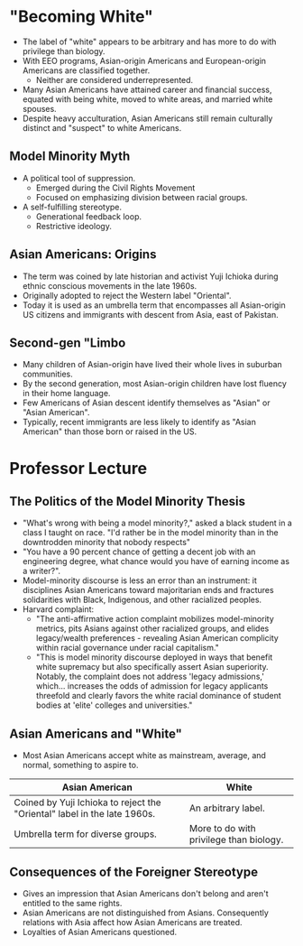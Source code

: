 # "Becoming White"
- The label of "white" appears to be arbitrary and has more to do with privilege than biology.
- With EEO programs, Asian-origin Americans and European-origin Americans are classified together.
	- Neither are considered underrepresented.
- Many Asian Americans have attained career and financial success, equated with being white, moved to white areas, and married white spouses.
- Despite heavy acculturation, Asian Americans still remain culturally distinct and "suspect" to white Americans.
## Model Minority Myth
- A political tool of suppression.
	- Emerged during the Civil Rights Movement
	- Focused on emphasizing division between racial groups.
- A self-fulfilling stereotype.
	- Generational feedback loop.
	- Restrictive ideology.
## Asian Americans: Origins
- The term was coined by late historian and activist Yuji Ichioka during ethnic conscious movements in the late 1960s.
- Originally adopted to reject the Western label "Oriental".
- Today it is used as an umbrella term that encompasses all Asian-origin US citizens and immigrants with descent from Asia, east of Pakistan.
## Second-gen "Limbo
- Many children of Asian-origin have lived their whole lives in suburban communities.
- By the second generation, most Asian-origin children have lost fluency in their home language.
- Few Americans of Asian descent identify themselves as "Asian" or "Asian American".
- Typically, recent immigrants are less likely to identify as "Asian American" than those born or raised in the US.

# Professor Lecture
## The Politics of the Model Minority Thesis
- "What's wrong with being a model minority?," asked a black student in a class I taught on race. "I'd rather be in the model minority than in the downtrodden minority that nobody respects"
- "You have a 90 percent chance of getting a decent job with an engineering degree, what chance would you have of earning income as a writer?".
- Model-minority discourse is less an error than an instrument: it disciplines Asian Americans toward majoritarian ends and fractures solidarities with Black, Indigenous, and other racialized peoples.
- Harvard complaint:
	- "The anti-affirmative action complaint mobilizes model-minority metrics, pits Asians against other racialized groups, and elides legacy/wealth preferences - revealing Asian American complicity within racial governance under racial capitalism."
	- "This is model minority discourse deployed in ways that benefit white supremacy but also specifically assert Asian superiority. Notably, the complaint does not address 'legacy admissions,' which... increases the odds of admission for legacy applicants threefold and clearly favors the white racial dominance of student bodies at 'elite' colleges and universities."
## Asian Americans and "White"
- Most Asian Americans accept white as mainstream, average, and normal, something to aspire to.

| Asian American                                                           | White                                   |
| ------------------------------------------------------------------------ | --------------------------------------- |
| Coined by Yuji Ichioka to reject the "Oriental" label in the late 1960s. | An arbitrary label.                     |
| Umbrella term for diverse groups.                                        | More to do with privilege than biology. |
## Consequences of the Foreigner Stereotype
- Gives an impression that Asian Americans don't belong and aren't entitled to the same rights.
- Asian Americans are not distinguished from Asians. Consequently relations with Asia affect how Asian Americans are treated.
- Loyalties of Asian Americans questioned.
